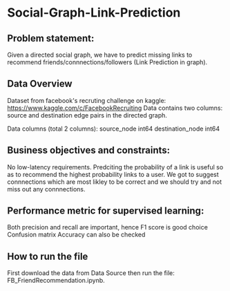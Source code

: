 # Social-Graph-Link-Prediction
## Problem statement:
Given a directed social graph, we have to predict missing links to recommend friends/connnections/followers (Link Prediction in graph).

## Data Overview
Dataset from facebook's recruting challenge on kaggle: https://www.kaggle.com/c/FacebookRecruiting
Data contains two columns: source and destination edge pairs in the directed graph.

Data columns (total 2 columns):
source_node int64
destination_node int64
## Business objectives and constraints:
No low-latency requirements.
Predciting the probability of a link is useful so as to recommend the highest probability links to a user.
We got to suggest connnections which are most likley to be correct and we should try and not miss out any connnections.
## Performance metric for supervised learning:
Both precision and recall are important, hence F1 score is good choice
Confusion matrix
Accuracy can also be checked
## How to run the file
First download the data from Data Source then run the file: FB_FriendRecommendation.ipynb.
